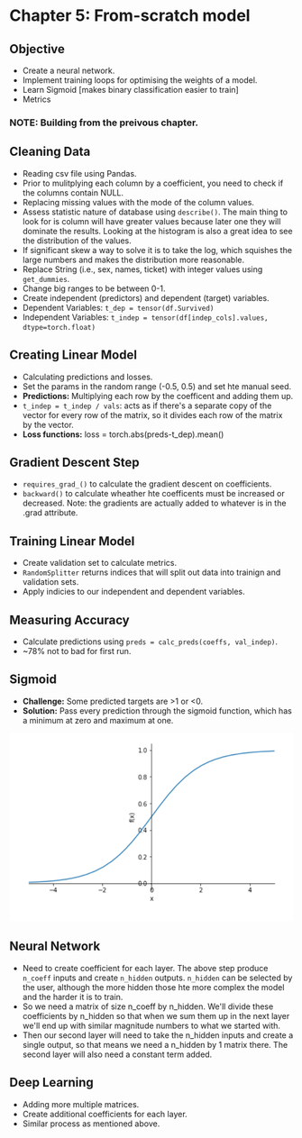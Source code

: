# Chapter 5: From-scratch model
## Objective
- Create a neural network. 
- Implement training loops for optimising the weights of a model. 
- Learn Sigmoid [makes binary classification easier to train]
- Metrics

### NOTE: Building from the preivous chapter.

## Cleaning Data
- Reading csv file using Pandas. 
- Prior to mulitplying each column by a coefficient, you need to check if the columns contain NULL.  
- Replacing missing values with the mode of the column values. 
- Assess statistic nature of database using `describe()`. The main thing to look for is column will have greater values because later one they will dominate the results. Looking at the histogram is also a great idea to see the distribution of the values.  
- If significant skew a way to solve it is to take the log, which squishes the large numbers and makes the distribution more reasonable. 
- Replace String (i.e., sex, names, ticket) with integer values using `get_dummies`. 
- Change big ranges to be between 0-1. 
- Create independent (predictors) and dependent (target) variables. 
 - Dependent Variables: `t_dep = tensor(df.Survived)` 
 - Independent Variables: `t_indep = tensor(df[indep_cols].values, dtype=torch.float)` 

## Creating Linear Model
- Calculating predictions and losses. 
- Set the params in the random range (-0.5, 0.5) and set hte manual seed. 
- **Predictions:** Multiplying each row by the coefficent and adding them up.
- `t_indep = t_indep / vals`: acts as if there's a separate copy of the vector for every row of the matrix, so it divides each row of the matrix by the vector.
- **Loss functions:** loss = torch.abs(preds-t_dep).mean()

## Gradient Descent Step
- `requires_grad_()` to calculate the gradient descent on coefficients.
- `backward()` to calculate wheather hte coefficents must be increased or decreased. Note: the gradients are actually added to whatever is in the .grad attribute. 

## Training Linear Model
- Create validation set to calculate metrics. 
- `RandomSplitter` returns indices that will split out data into trainign and validation sets. 
- Apply indicies to our independent and dependent variables. 

## Measuring Accuracy 
- Calculate predictions using `preds = calc_preds(coeffs, val_indep)`.
- ~78% not to bad for first run. 

## Sigmoid
- **Challenge:** Some predicted targets are >1 or <0. 
- **Solution:** Pass every prediction through the sigmoid function, which has a minimum at zero and maximum at one.

![](/images/sigmoidal.png "Sigmoidal Graph")

## Neural Network 
- Need to create coefficient for each layer. The above step produce `n_coeff` inputs and create `n_hidden` outputs. `n_hidden` can be selected by the user, although the more hidden those hte more complex the model and the harder it is to train. 
- So we need a matrix of size n_coeff by n_hidden. We'll divide these coefficients by n_hidden so that when we sum them up in the next layer we'll end up with similar magnitude numbers to what we started with.
- Then our second layer will need to take the n_hidden inputs and create a single output, so that means we need a n_hidden by 1 matrix there. The second layer will also need a constant term added.

## Deep Learning 
- Adding more multiple matrices.
- Create additional coefficients for each layer.
- Similar process as mentioned above. 
